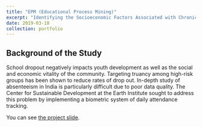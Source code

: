 ```yaml
---
title: "EPM (Educational Process Mining)"
excerpt: "Identifying the Socioeconomic Factors Associated with Chronic Absenteeism in Rural India Using Eattendance (Autumn Quarter 2021) <br/><img src='/images/attendance_system.png'>"
date: 2019-03-18
collection: portfolio
---
```


Background of the Study
-----
School dropout negatively impacts youth development as well as the social and economic vitality of the community. Targeting truancy among high-risk groups has been shown to reduce rates of drop out. In-depth study of absenteeism in India is particularly difficult due to poor data quality. The Center for Sustainable Development at the Earth Institute sought to address this problem by implementing a biometric system of daily attendance tracking.

You can see [the project slide](https://docs.google.com/presentation/d/1Qi7_Fm75v7LzJ22vCPibdpszO_thZHNAyjcA01nz8bI/edit?usp=sharing).
